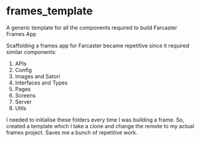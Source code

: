 # frames_template

A generic template for all the components required to build Farcaster Frames App

Scaffolding a frames app for Farcaster became repetitive since it required similar components:

1. APIs
2. Config
3. Images and Satori
4. Interfaces and Types
5. Pages
6. Screens
7. Server
8. Utils

I needed to initialise these folders every time I was building a frame. So, created a template which I take a clone and change the remote to my actual frames project. Saves me a bunch of repetitive work.
